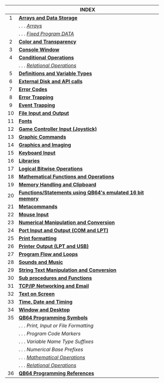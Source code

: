 | | INDEX | 
|:----:|--|
| 1| [**Arrays and Data Storage**](https://github.com/QB64Official/qb64/wiki/Keyword-Reference---By-Usage#arrays-and-data-storage) |
| | . . . [_Arrays_](https://github.com/QB64Official/qb64/wiki/Keyword-Reference---By-Usage#arrays)
| | . . . [_Fixed Program DATA_](https://github.com/QB64Official/qb64/wiki/Keyword-Reference---By-Usage#fixed-program-data)
| 2| [**Color and Transparency**](https://github.com/QB64Official/qb64/wiki/Keyword-Reference---By-Usage#color-and-transparency) |
| 3| [**Console Window**](https://github.com/QB64Official/qb64/wiki/Keyword-Reference---By-Usage#console-window) |
| 4| [**Conditional Operations**](https://github.com/QB64Official/qb64/wiki/Keyword-Reference---By-Usage/#conditional-operations) |
| | . . . [_Relational Operations_](https://github.com/QB64Official/qb64/wiki/Keyword-Reference---By-Usage#relational-operations) |
| 5| [**Definitions and Variable Types**](https://github.com/QB64Official/qb64/wiki/Keyword-Reference---By-Usage#definitions-and-variable-types) | 
| 6| [**External Disk and API calls**](https://github.com/QB64Official/qb64/wiki/Keyword-Reference---By-Usage#external-disk-and-api-calls) | 
| 7| [**Error Codes**](https://github.com/QB64Official/qb64/wiki/Keyword-Reference---By-Usage#error-codes) | 
| 8| [**Error Trapping**](https://github.com/QB64Official/qb64/wiki/Keyword-Reference---By-Usage#error-trapping) | 
| 9| [**Event Trapping**](https://github.com/QB64Official/qb64/wiki/Keyword-Reference---By-Usage#event-trapping) | 
| 10| [**File Input and Output**](https://github.com/QB64Official/qb64/wiki/Keyword-Reference---By-Usage#file-input-and-output)
| 11| [**Fonts**](https://github.com/QB64Official/qb64/wiki/Keyword-Reference---By-Usage#fonts)
| 12| [**Game Controller Input (Joystick)**](https://github.com/QB64Official/qb64/wiki/Keyword-Reference---By-Usage#game-controller-input-joystick)
| 13| [**Graphic Commands**](https://github.com/QB64Official/qb64/wiki/Keyword-Reference---By-Usage#graphic-commands)
| 14| [**Graphics and Imaging**](https://github.com/QB64Official/qb64/wiki/Keyword-Reference---By-Usage#graphics-and-imaging)
| 15| [**Keyboard Input**](https://github.com/QB64Official/qb64/wiki/Keyword-Reference---By-Usage#keyboard-input)
| 16| [**Libraries**](https://github.com/QB64Official/qb64/wiki/Keyword-Reference---By-Usage#libraries)
| 17| [**Logical Bitwise Operations**](https://github.com/QB64Official/qb64/wiki/Keyword-Reference---By-Usage#logical-bitwise-operations)
| 18| [**Mathematical Functions and Operations**](https://github.com/QB64Official/qb64/wiki/Keyword-Reference---By-Usage#mathematical-functions-and-operations)
| 19| [**Memory Handling and Clipboard**](https://github.com/QB64Official/qb64/wiki/Keyword-Reference---By-Usage#memory-handling-and-clipboard)
| 20| [**Functions/Statements using QB64's emulated 16 bit memory**](https://github.com/QB64Official/qb64/wiki/Keyword-Reference---By-Usage#functions-and-statements-using-qb64s-emulated-16-bit-memory)
| 21| [**Metacommands**](https://github.com/QB64Official/qb64/wiki/Keyword-Reference---By-Usage#metacommands)
| 22| [**Mouse Input**](https://github.com/QB64Official/qb64/wiki/Keyword-Reference---By-Usage#mouse-input)
| 23| [**Numerical Manipulation and Conversion**](https://github.com/QB64Official/qb64/wiki/Keyword-Reference---By-Usage#numerical-manipulation-and-conversion)
| 24| [**Port Input and Output (COM and LPT)**](https://github.com/QB64Official/qb64/wiki/Keyword-Reference---By-Usage#port-input-and-output-com-and-lpt)
| 25| [**Print formatting**](https://github.com/QB64Official/qb64/wiki/Keyword-Reference---By-Usage#print-formatting)
| 26| [**Printer Output (LPT and USB)**](https://github.com/QB64Official/qb64/wiki/Keyword-Reference---By-Usage#printer-output-lpt-and-usb)
| 27| [**Program Flow and Loops**](https://github.com/QB64Official/qb64/wiki/Keyword-Reference---By-Usage#program-flow-and-loops)
| 28| [**Sounds and Music**](https://github.com/QB64Official/qb64/wiki/Keyword-Reference---By-Usage#sounds-and-music)
| 29| [**String Text Manipulation and Conversion**](https://github.com/QB64Official/qb64/wiki/Keyword-Reference---By-Usage#string-text-manipulation-and-conversion)
| 30| [**Sub procedures and Functions**](https://github.com/QB64Official/qb64/wiki/Keyword-Reference---By-Usage#sub-procedures-and-functions)
| 31| [**TCP/IP Networking and Email**](https://github.com/QB64Official/qb64/wiki/Keyword-Reference---By-Usage#tcpip-networking-and-email)
| 32| [**Text on Screen**](https://github.com/QB64Official/qb64/wiki/Keyword-Reference---By-Usage#text-on-screen)
| 33| [**Time, Date and Timing**](https://github.com/QB64Official/qb64/wiki/Keyword-Reference---By-Usage#time-date-and-timing)
| 34| [**Window and Desktop**](https://github.com/QB64Official/qb64/wiki/Keyword-Reference---By-Usage#window-and-desktop)
| 35| [**QB64 Programming Symbols**](https://github.com/QB64Official/qb64/wiki/Keyword-Reference---By-Usage#qb64-programming-symbols)
| | . . . _Print, Input or File Formatting_
| | . . .  _Program Code Markers_
| | . . . _Variable Name Type Suffixes_
| | . . .  _Numerical Base Prefixes_
| | . . . [_Mathematical Operations_](https://github.com/QB64Official/qb64/wiki/Keyword-Reference---By-Usage/Mathematical-Operations)
| | . . . [_Relational Operations_](https://github.com/QB64Official/qb64/wiki/Keyword-Reference---By-Usage/Relational-Operations)
| 36| [**QB64 Programming References**]()
